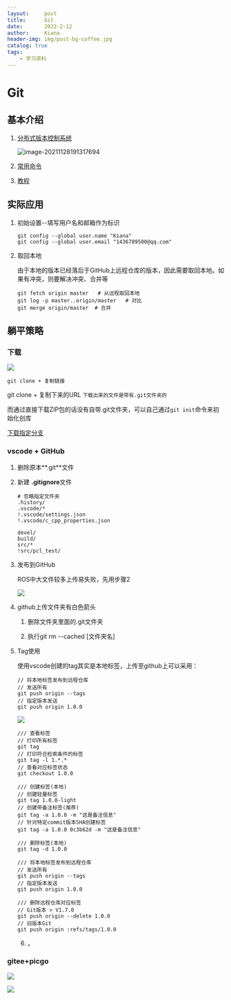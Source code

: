 ```yaml
---
layout:     post
title:      Git
date:       2022-2-12
author:     Kiana
header-img: img/post-bg-coffee.jpg
catalog: true
tags:
    - 学习资料
---
```

# Git

## 基本介绍

1. [分布式版本控制系统](https://www.liaoxuefeng.com/wiki/896043488029600)

   ![image-20211128191317694](https://gitee.com/Kiana-yx/pictures/raw/master/img/git%E6%B5%81%E7%A8%8B.png)

2. [常用命令](http://www.ruanyifeng.com/blog/2015/12/git-cheat-sheet.html)

3. [教程](https://zhuanlan.zhihu.com/p/30044692)

## 实际应用

1. 初始设置--填写用户名和邮箱作为标识

   ```
   git config --global user.name "Kiana"
   git config --global user.email "1436789500@qq.com"
   ```
   
2. 取回本地

   由于本地的版本已经落后于GitHub上远程仓库的版本，因此需要取回本地。如果有冲突，则要解决冲突、合并等

   ```
   git fetch origin master   # 从远程取回本地
   git log -p master..origin/master   # 对比
   git merge origin/master  # 合并
   ```

## 躺平策略

### 下载

![](https://gitee.com/Kiana-yx/pictures/raw/master/img/202202122239443.png)

`git clone + 复制链接`

git clone + 复制下来的URL `下载出来的文件是带有.git文件夹的`

而通过直接下载ZIP包的话没有自带.git文件夹，可以自己通过`git init`命令来初始化创库

[下载指定分支](https://blog.csdn.net/weixin_41699562/article/details/103296002)

### vscode + GitHub 

1. 删除原本**.git**文件

2. 新建 **.gitignore**文件

   ```
   # 忽略指定文件夹
   .history/
   .vscode/*
   !.vscode/settings.json
   !.vscode/c_cpp_properties.json
   
   devel/
   build/
   src/*
   !src/pcl_test/
   ```

3. 发布到GitHub

   ROS中大文件较多上传易失败，先用步骤2
   
   ![](https://gitee.com/Kiana-yx/pictures/raw/master/img/202202121723965.png)
   
4. github上传文件夹有白色箭头
   
   1. 删除文件夹里面的.git文件夹
   
   2. 执行git rm --cached [文件夹名]

4. Tag使用

   使用vscode创建的tag其实是本地标签，上传至github上可以采用：
   ```
   // 将本地标签发布到远程仓库
   // 发送所有
   git push origin --tags
   // 指定版本发送
   git push origin 1.0.0
   ```
   ![](https://gitee.com/Kiana-yx/pictures/raw/master/img/202203111007328.png)

   ```
   /// 查看标签
   // 打印所有标签
   git tag
   // 打印符合检索条件的标签
   git tag -l 1.*.*
   // 查看对应标签状态
   git checkout 1.0.0

   /// 创建标签(本地)
   // 创建轻量标签
   git tag 1.0.0-light
   // 创建带备注标签(推荐)
   git tag -a 1.0.0 -m "这是备注信息"
   // 针对特定commit版本SHA创建标签
   git tag -a 1.0.0 0c3b62d -m "这是备注信息"

   /// 删除标签(本地)
   git tag -d 1.0.0

   /// 将本地标签发布到远程仓库
   // 发送所有
   git push origin --tags
   // 指定版本发送
   git push origin 1.0.0

   /// 删除远程仓库对应标签
   // Git版本 > V1.7.0
   git push origin --delete 1.0.0
   // 旧版本Git
   git push origin :refs/tags/1.0.0   

   ```

   6. 。

### gitee+picgo

![](https://gitee.com/Kiana-yx/pictures/raw/master/20220318094935.png)

![](https://gitee.com/Kiana-yx/pictures/raw/master/20220318095053.png)